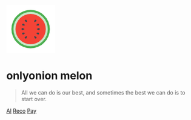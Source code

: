 ![logo](AI/assets/watermelon128.png)

# onlyonion melon

<!-- 
> 去吗 配吗 这褴褛的披风

> 战吗 战啊 以最卑微的梦

> 致那黑夜中的呜咽与怒吼 
-->

> All we can do is our best, and sometimes the best we can do is to start over.

[AI](AI/) 
[Reco](Reco/)
[Pay](Pay/)